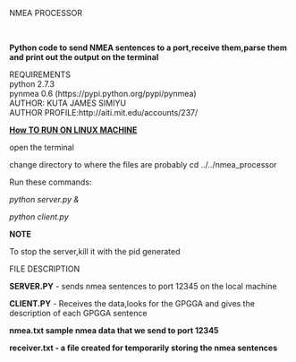 <p>NMEA PROCESSOR</p><br>
<p><b>Python code to send NMEA sentences to a port,receive them,parse them and print out the output on the terminal</b></p> 
  REQUIREMENTS<br>
  python 2.7.3<br>
  pynmea 0.6 (https://pypi.python.org/pypi/pynmea)<br>
  AUTHOR: KUTA JAMES SIMIYU <br>
  AUTHOR PROFILE:http://aiti.mit.edu/accounts/237/<br>

  
<b><u>How TO RUN ON LINUX MACHINE</u></b>
<p>open the terminal<p> 
<p>change directory to where the files are probably cd ../../nmea_processor</p>
<p>Run these commands:</p>
 <p><i> python server.py &</i></p>
  <p><i>python client.py </i><p>
  
  <p><b>NOTE</b></p>
  <p>To stop the server,kill it with the pid generated</p>
  <p>FILE DESCRIPTION</p>
  
<p><b>SERVER.PY</b> - sends nmea sentences to port 12345 on the local machine</p>
<p><b>CLIENT.PY</b> - Receives the data,looks for the GPGGA and gives the description of each GPGGA sentence</p>
<p><b>nmea.txt sample nmea data that we send to port 12345
<p><b>receiver.txt</b> - a file created for temporarily storing the nmea sentences</p>
